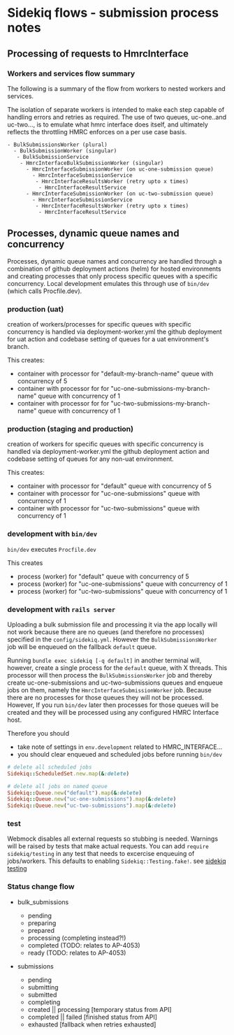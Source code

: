 # Sidekiq flows - submission process notes

## Processing of requests to HmrcInterface

### Workers and services flow summary

The following is a summary of the flow from workers to nested workers and services.

The isolation of separate workers is intended to make each step capable of handling errors and retries as required. The use of two queues, uc-one..and uc-two..., is to emulate what hmrc
interface does itself, and ultimately reflects the throttling HMRC enforces on a per use
case basis.

```text
- BulkSubmissionsWorker (plural)
  - BulkSubmissionWorker (singular)
   - BulkSubmissionService
    - HmrcInterfaceBulkSubmissionWorker (singular)
      - HmrcInterfaceSubmissionWorker (on uc-one-submission queue)
        - HmrcInterfaceSubmissionService
         - HmrcInterfaceResultsWorker (retry upto x times)
          - HmrcInterfaceResultService
      - HmrcInterfaceSubmissionWorker (on uc-two-submission queue)
        - HmrcInterfaceSubmissionService
         - HmrcInterfaceResultsWorker (retry upto x times)
          - HmrcInterfaceResultService
```

## Processes, dynamic queue names and concurrency

Processes, dynamic queue names and concurrency are handled through a combination
of github deployment actions (helm) for hosted environments and creating processes
that only process specific queues with a specific concurrency. Local development
emulates this through use of `bin/dev` (which calls Procfile.dev).

### production (uat)
  creation of workers/processes for specific queues with specific concurrency is handled
  via deployment-worker.yml the github deployment for uat action and codebase
  setting of queues for a uat environment's branch.

  This creates:
  * container with processor for "default-my-branch-name" queue with concurrency of 5
  * container with processor for for "uc-one-submissions-my-branch-name" queue with concurrency of 1
  * container with processor for for "uc-two-submissions-my-branch-name" queue with concurrency of 1
### production (staging and production)
  creation of workers for specific queues with specific concurrency is handled
  via deployment-worker.yml the github deployment action and codebase
  setting of queues for any non-uat environment.

  This creates:
  * container with processor for "default" queue with concurrency of 5
  * container with processor for "uc-one-submissions" queue with concurrency of 1
  * container with processor for "uc-two-submissions" queue with concurrency of 1

### development with `bin/dev`
  `bin/dev` executes `Procfile.dev`

  This creates
  * process (worker) for "default" queue with concurrency of 5
  * process (worker) for "uc-one-submissions" queue with concurrency of 1
  * process (worker) for "uc-two-submissions" queue with concurrency of 1

### development with `rails server`
  Uploading a bulk submission file and processing it via the app locally
  will not work because there are no queues (and therefore no processes) specified in the `config/sidekiq.yml`. However the `BulkSubmissionsWorker`
  job will be enqueued on the fallback `default` queue.

  Running `bundle exec sidekiq [-q default]` in another terminal will, however, create a single process for the `default` queue, with X threads. This processor will then process the `BulkSubmissionsWorker` job and thereby create uc-one-submissions and uc-two-submissions queues and enqueue jobs on them, namely the `HmrcInterfaceSubmissionWorker` job. Because there are no processes for those queues they will not be processed. However, If you run `bin/dev` later then processes for those queues will be created and they will be processed using any configured HMRC Interface host.

  Therefore you should
  - take note of settings in `env.development` related to HMRC_INTERFACE...
  - you should clear enqueued and scheduled jobs before running `bin/dev`

  ```ruby
  # delete all scheduled jobs
  Sidekiq::ScheduledSet.new.map(&:delete)

  # delete all jobs on named queue
  Sidekiq::Queue.new("default").map(&:delete)
  Sidekiq::Queue.new("uc-one-submissions").map(&:delete)
  Sidekiq::Queue.new("uc-two-submissions").map(&:delete)
  ```

### test
  Webmock disables all external requests so stubbing is needed. Warnings will be raised by tests that make actual requests. You can add `require sidekiq/testing` in any test that needs to excercise enqueuing of jobs/workers. This defaults to enabling `Sidekiq::Testing.fake!`. see [sidekiq testing](https://github.com/sidekiq/sidekiq/wiki/Testing)

### Status change flow

- bulk_submissions
  - pending
  - preparing
  - prepared
  - processing (completing instead?!)
  - completed (TODO: relates to AP-4053)
  - ready (TODO: relates to AP-4053)

- submissions
  - pending
  - submitting
  - submitted
  - completing
  - created || processing [temporary status from API]
  - completed || failed [finished status from API]
  - exhausted [fallback when retries exhausted]

